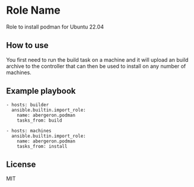 Role Name
=========

Role to install podman for Ubuntu 22.04

How to use
----------

You first need to run the build task on a machine and it will upload
an build archive to the controller that can then be used to install on
any number of machines.

Example playbook
----------------

    - hosts: builder
      ansible.builtin.import_role:
        name: abergeron.podman
        tasks_from: build

    - hosts: machines
      ansible.builtin.import_role:
        name: abergeron.podman
        tasks_from: install

License
-------

MIT
